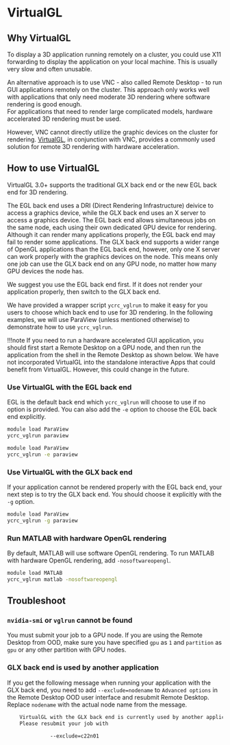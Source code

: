 # VirtualGL

## Why VirtualGL

To display a 3D application running remotely on a cluster, you could use X11 forwarding 
to display the application on your local machine. This is usually very slow and often unusable. 

An alternative approach is to use VNC - also called Remote Desktop - to run GUI applications remotely on the cluster. 
This approach only works well with applications that only need moderate 3D rendering where software rendering is good enough.  
For applications that need to render large complicated models, hardware accelerated 3D rendering must be used.  

However, VNC cannot directly utilize the graphic devices on the cluster for rendering. 
[VirtualGL](https://virtualgl.org), in conjunction with VNC, provides a commonly used 
solution for remote 3D rendering with hardware acceleration.


## How to use VirtualGL 

VirtualGL 3.0+ supports the traditional GLX back end or the new EGL back end for 3D rendering. 

The EGL back end uses a DRI (Direct Rendering Infrastructure) deivice to access a graphics device, 
while the GLX back end uses an X server to access a graphics device. 
The EGL back end allows simultaneous jobs on the same node, each using their own dedicated GPU device for rendering.
Although it can render many applications properly, the EGL back end may fail to render some applications.
The GLX back end supports a wider range of OpenGL applications than the EGL back end, however, only one
X server can work properly with the graphics devices on the node. This means only one job can use
the GLX back end on any GPU node, no matter how many GPU devices the node has.

We suggest you use the EGL back end first. If it does not render your application properly, then switch to the GLX back end. 

We have provided a wrapper script `ycrc_vglrun` to make it easy for you users to
choose which back end to use for 3D rendering. In the following examples, we will use ParaView
(unless mentioned otherwise) to demonstrate how to use `ycrc_vglrun`.

!!!note
    If you need to run a hardware accelerated GUI application, you should first start
    a Remote Desktop on a GPU node, and then run the application from the shell in the Remote Desktop as shown below.
    We have not incorporated VirtualGL into the standalone interactive Apps that could benefit from VirtualGL.
    However, this could change in the future.

### Use VirtualGL with the EGL back end

EGL is the default back end which `ycrc_vglrun` will choose to use if no option is provided. You can also add the `-e` 
option to choose the EGL back end explicitly. 

```bash
module load ParaView
ycrc_vglrun paraview
```

```bash
module load ParaView
ycrc_vglrun -e paraview
```

### Use VirtualGL with the GLX back end

If your application cannot be rendered properly with the EGL back end, your next step is to try the GLX back end. 
You should choose it explicitly with the `-g` option. 

```bash
module load ParaView
ycrc_vglrun -g paraview
```

### Run MATLAB with hardware OpenGL rendering

By default, MATLAB will use software OpenGL rendering. To run MATLAB with hardware OpenGL rendering, 
add `-nosoftwareopengl`.
```bash
module load MATLAB
ycrc_vglrun matlab -nosoftwareopengl
```

## Troubleshoot

### `nvidia-smi` or `vglrun` cannot be found

You must submit your job to a GPU node. If you are using the Remote Desktop from OOD, 
make sure you have specified `gpu` as `1` and `partition` as `gpu` or any other partition
with GPU nodes.

### GLX back end is used by another application

If you get the following message when running your application with the GLX back end,
you need to add `--exclude=nodename` to `Advanced options` in the Remote Desktop OOD user interface
and resubmit Remote Desktop. Replace `nodename` with the actual node name from the message. 

```bash
    VirtualGL with the GLX back end is currently used by another application.
    Please resubmit your job with
     
              --exclude=c22n01
```




